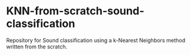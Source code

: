 # KNN-from-scratch-sound-classification
Repository for Sound classification using a k-Nearest Neighbors method written from the scratch. 
